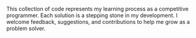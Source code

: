 This collection of code represents my learning process as a competitive programmer. Each solution is a stepping stone in my development. I welcome feedback, suggestions, and contributions to help me grow as a problem solver.
